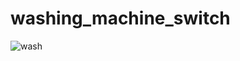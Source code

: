 # washing_machine_switch

![wash](https://cloud.githubusercontent.com/assets/6124495/21746995/e3d4b32c-d536-11e6-8d73-22c5df211ce2.gif)
